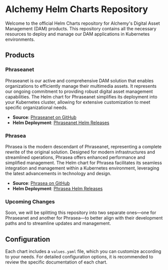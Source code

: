 # Alchemy Helm Charts Repository

Welcome to the official Helm Charts repository for Alchemy's Digital Asset Management (DAM) products. This repository contains all the necessary resources to deploy and manage our DAM applications in Kubernetes environments.

## Products

### Phraseanet
Phraseanet is our active and comprehensive DAM solution that enables organizations to efficiently manage their multimedia assets. It represents our ongoing commitment to providing robust digital asset management capabilities. The Helm chart for Phraseanet simplifies its deployment into your Kubernetes cluster, allowing for extensive customization to meet specific organizational needs.

- **Source**: [Phraseanet on GitHub](https://github.com/alchemy-fr/Phraseanet)
- **Helm Deployment**: [Phraseanet Helm Releases](https://github.com/alchemy-fr/alchemy-helm-charts-repo/releases?q=phraseanet-&expanded=true)

### Phrasea
Phrasea is the modern descendant of Phraseanet, representing a complete rewrite of the original solution. Designed for modern infrastructures and streamlined operations, Phrasea offers enhanced performance and simplified management. The Helm chart for Phrasea facilitates its seamless integration and management within a Kubernetes environment, leveraging the latest advancements in technology and design.

- **Source**: [Phrasea on GitHub](https://github.com/alchemy-fr/phrasea)
- **Helm Deployment**: [Phrasea Helm Releases](https://github.com/alchemy-fr/alchemy-helm-charts-repo/releases?q=phrasea-&expanded=true)

### Upcoming Changes
Soon, we will be splitting this repository into two separate ones—one for Phraseanet and another for Phrasea—to better align with their development paths and to streamline updates and management.

## Configuration

Each chart includes a `values.yaml` file, which you can customize according to your needs. For detailed configuration options, it is recommended to review the specific documentation of each chart.

